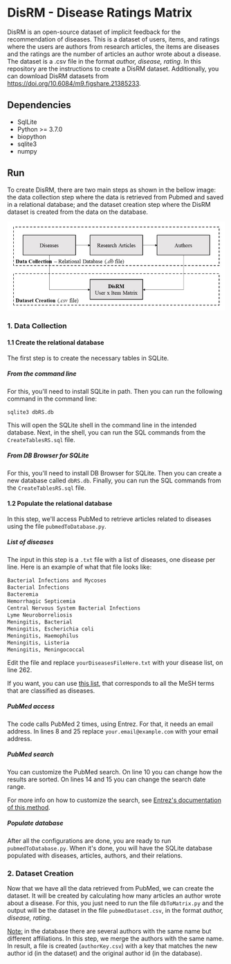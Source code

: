 # DisRM - Disease Ratings Matrix

DisRM is an open-source dataset of implicit feedback for the recommendation of diseases. 
This is a dataset of users, items, and ratings where the users are authors from research articles, 
the items are diseases and the ratings are the number of articles an author wrote about a disease. 
The dataset is a .csv file in the format *author, disease, rating*. 
In this repository are the instructions to create a DisRM dataset. 
Additionally, you can download DisRM datasets from https://doi.org/10.6084/m9.figshare.21385233.

## Dependencies

- SqlLite
- Python >= 3.7.0 
- biopython
- sqlite3
- numpy 

## Run

To create DisRM, there are two main steps as shown in the bellow image: the data collection step where the data is retrieved from Pubmed and saved in a relational database; and the dataset creation step where the DisRM dataset is created from the data on the database. 

![methodology_scheme](/Images/methodology_scheme.JPG)

### 1. Data Collection

#### 1.1 Create the relational database
The first step is to create the necessary tables in SQLite.

##### From the command line
For this, you'll need to install SQLite in path. 
Then you can run the following command in the command line:

```
sqlite3 dbRS.db
```

This will open the SQLite shell in the command line in the intended database. Next, in the shell, you can run the SQL commands from the `CreateTablesRS.sql` file. 

##### From DB Browser for SQLite
For this, you'll need to install DB Browser for SQLite. Then you can create a new database called `dbRS.db`. Finally, you can run the SQL commands from the `CreateTablesRS.sql` file.

#### 1.2 Populate the relational database
In this step, we'll access PubMed to retrieve articles related to diseases using the file `pubmedToDatabase.py`.

##### List of diseases
The input in this step is a `.txt` file with a list of diseases, one disease per line. 
Here is an example of what that file looks like:

```
Bacterial Infections and Mycoses
Bacterial Infections
Bacteremia
Hemorrhagic Septicemia
Central Nervous System Bacterial Infections
Lyme Neuroborreliosis
Meningitis, Bacterial
Meningitis, Escherichia coli
Meningitis, Haemophilus
Meningitis, Listeria
Meningitis, Meningococcal
```

Edit the file and replace `yourDiseasesFileHere.txt` with your disease list, on line 262. 

If you want, you can use [this list](https://drive.google.com/file/d/193B3Qfmp8q9l2MRxv7zPXRSanqmTZRz_/view?usp=sharing), that corresponds to all the MeSH terms that are classified as diseases.

##### PubMed access
The code calls PubMed 2 times, using Entrez. For that, it needs an email address. In lines 8 and 25 replace `your.email@example.com` with your email address. 

##### PubMed search
You can customize the PubMed search. 
On line 10 you can change how the results are sorted.
On lines 14 and 15 you can change the search date range.

For more info on how to customize the search, see [Entrez's documentation of this method](http://www.ncbi.nlm.nih.gov/books/NBK25499/#chapter4.ESearch).

##### Populate database
After all the configurations are done, you are ready to run `pubmedToDatabase.py`. When it's done, you will have the SQLite database populated with diseases, articles, authors, and their relations. 

### 2. Dataset Creation
Now that we have all the data retrieved from PubMed, we can create the dataset. It will be created by calculating how many articles an author wrote about a disease. 
For this, you just need to run the file `dbToMatrix.py` and the output will be the dataset in the file `pubmedDataset.csv`, in the format *author, disease, rating*.  

<ins>Note:</ins> in the database there are several authors with the same name but different affiliations. In this step, we merge the authors with the same name. In result, a file is created (`authorKey.csv`) with a key that matches the new author id (in the dataset) and the original author id (in the database).